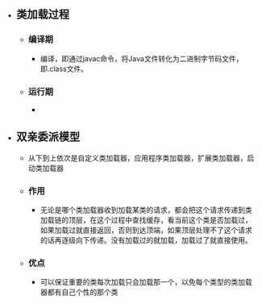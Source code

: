 - ## 类加载过程
	- ### 编译期
		- 编译，即通过javac命令，将Java文件转化为二进制字节码文件，即.class文件。
	- ### 运行期
		-
- ## 双亲委派模型
	- 从下到上依次是自定义类加载器，应用程序类加载器，扩展类加载器，启动类加载器
	- ### 作用
		- 无论是哪个类加载器收到加载某类的请求，都会把这个请求传递到类加载链的顶层，在这个过程中查找缓存，看当前这个类是否加载过，如果加载过就直接返回，否则到达顶端，如果顶层处理不了这个请求的话再逐级向下传递。没有加载过的就加载，加载过了就直接使用。
	- ### 优点
		- 可以保证重要的类每次加载只会加载那一个，以免每个类型的类加载器都有自己个性的那个类